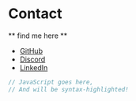 # Contact
** find me here **

- [GitHub](https://github.com/jiberwabish/)
- [Discord](https://discordapp.com/users/250087569520328724)
- [LinkedIn](https://www.linkedin.com/in/stavrostz/)

```js
// JavaScript goes here,
// And will be syntax-highlighted!
```